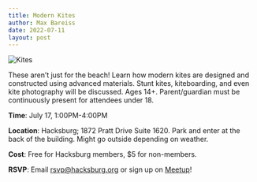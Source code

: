 ```yaml
---
title: Modern Kites
author: Max Bareiss
date: 2022-07-11
layout: post
---
```


![Kites](//hacksburg.org/images/agnieszka-ziomek-uCyX_xn8Y1I-unsplash.jpg)

These aren’t just for the beach! Learn how modern kites are designed and constructed using advanced materials. Stunt kites, kiteboarding, and even kite photography will be discussed. Ages 14+. Parent/guardian must be continuously present for attendees under 18.

**Time**: July 17, 1:00PM-4:00PM

**Location**: Hacksburg; 1872 Pratt Drive Suite 1620. Park and enter at the back of the building. Might go outside depending on weather.

**Cost**: Free for Hacksburg members, $5 for non-members.

**RSVP**: Email [rsvp@hacksburg.org](mailto:rsvp@hacksburg.org) or sign up on [Meetup](https://www.meetup.com/hacksburgva/events/286905479/)!